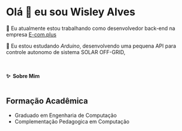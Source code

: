 # Olá 👋 eu sou Wisley Alves

<!--
**wistech7l/wistech7l** is a ✨ _special_ ✨ repository because its `README.md` (this file) appears on your GitHub profile.

Here are some ideas to get you started:

- 🔭 I’m currently working on ...
- 🌱 I’m currently learning ...
- 👯 I’m looking to collaborate on ...
- 🤔 I’m looking for help with ...
- 💬 Ask me about ...
- 📫 How to reach me: ...
- 😄 Pronouns: ...
- ⚡ Fun fact: ...
-->



🔭 Eu atualmente estou trabalhando como desenvolvedor back-end na empresa [E-com.plus](https://e-com.plus)

🌱 Eu estou estudando *Arduino*, desenvolvendo uma pequena API para controle autonomo de sistema SOLAR OFF-GRID,
<!-- e como criar aplicações para *Alexa* -->
<br/>
<br/>

<!-- ![Top Langs](https://github-readme-stats.vercel.app/api/top-langs/?username=wistech7l&layout=default) -->

<!-- 
## Skills

<div style="display: flex;
     justify-content: space-between;
    align-items: center;">

<img width="50px" height="50px" src="https://cdn.jsdelivr.net/gh/devicons/devicon/icons/php/php-original.svg" />

<img width="50px" height="50px" src="https://cdn.jsdelivr.net/gh/devicons/devicon/icons/html5/html5-original.svg" />

 <img width="50px" height="50px" src="https://cdn.jsdelivr.net/gh/devicons/devicon/icons/css3/css3-original.svg" />

  <img width="50px" height="50px" src="https://cdn.jsdelivr.net/gh/devicons/devicon/icons/mysql/mysql-original-wordmark.svg" />

 <img width="50px" height="50px" src="https://cdn.jsdelivr.net/gh/devicons/devicon/icons/git/git-original.svg" />

  <img width="50px" height="50px" src="https://cdn.jsdelivr.net/gh/devicons/devicon/icons/windows8/windows8-original.svg" />

   <img width="50px" height="50px" src="https://cdn.jsdelivr.net/gh/devicons/devicon/icons/linux/linux-original.svg" />

</div>

<br/> -->
<!-- <details> -->
  <summary><b>✨&nbsp;&nbsp;Sobre&nbsp;Mim</b></summary>
  <br/>

  ## Formação Acadêmica
* Graduado em Engenharia de Computação
* Complementação Pedagogica em Computação

<!-- </details> -->

<!-- <details>
<summary><b>🛠️&nbsp;&nbsp;Projetos</b></summary>
<br/>

</details> -->
